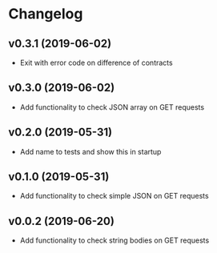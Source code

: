 # Changelog

## v0.3.1 (2019-06-02)

 - Exit with error code on difference of contracts

## v0.3.0 (2019-06-02)

 - Add functionality to check JSON array on GET requests

## v0.2.0 (2019-05-31)

 - Add name to tests and show this in startup

## v0.1.0 (2019-05-31)

 - Add functionality to check simple JSON on GET requests

## v0.0.2 (2019-06-20)

 - Add functionality to check string bodies on GET requests
